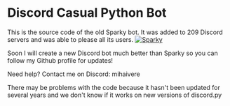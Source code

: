 # Discord Casual Python Bot

This is the source code of the old Sparky bot.
It was added to 209 Discord servers and was able to please all its users.
<a href="https://top.gg/bot/752202732902940783">
    <img src="https://top.gg/api/widget/752202732902940783.svg" alt="Sparky" />
</a>

Soon I will create a new Discord bot much better than Sparky so you can follow my Github profile for updates!


Need help? Contact me on Discord: mihaivere

There may be problems with the code because it hasn't been updated for several years and we don't know if it works on new versions of discord.py
